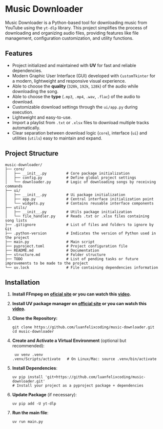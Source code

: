 # Music Downloader

Music Downloader is a Python-based tool for downloading music from YouTube using the `yt-dlp` library. This project simplifies the process of downloading and organizing audio files, providing features like file management, configuration customization, and utility functions.

## Features
- Project initialized and maintained with **UV** for fast and reliable dependencies.
- Modern Graphic User Interface (GUI) developed with `CustomTkinter` for a modern, lightweight and responsive visual experience.
- Able to choose the **quality** (`320k`, `192k`, `128k`) of the audio while downloading the song.
- Able to choose the **type** (`.mp3`, `.mp4`, `.wav`, `.flac`) of the audio to download.
- Customizable download settings through the `ui/app.py` during execution.
- Lightweight and easy-to-use.
- Import a playlist from `.txt` or `.xlsx` files to download multiple tracks automatically.
- Clear separation between download logic (`core`), interface (`ui`) and utilities (`utils`) easy to maintain and expand.

## Project Structure

```
music-downloader/
├── core/
│   ├── __init__.py         # Core package initialization
│   ├── config.py           # Define global project settings
│   └── downloader.py       # Logic of downloading songs by receiving commands
├── ui/
│   ├── __init__.py         # Ui package initialization
│   ├── app.py              # Central interface initialization point
│   └── widgets.py          # Contains reusable interface components
├── utils/
│   ├── __init__.py         # Utils package initialization
│   └── file_handler.py     # Reads .txt or .xlsx files containing song lists
├── .gitignore              # List of files and folders to ignore by Git
├── .python-version         # Indicates the version of Python used in the project
├── main.py                 # Main script
├── pyproject.toml          # Project configuration file
├── README.md               # Documentation
├── structure.md            # Folder structure
├── TODO                    # List of pending tasks or future improvements to be made to the project
└── uv.lock                 # File containing dependencies information
```

## Installation

1. **Install FFmpeg on [oficial site](https://ffmpeg.org/download.html) or you can watch this [video](https://www.youtube.com/watch?v=4jx2_j5Seew).**

2. **Install UV package manager on [official site](https://docs.astral.sh/uv/getting-started/installation/) or you can watch this [video](https://www.youtube.com/watch?v=6pttmsBSi8M).**
 
3. **Clone the Repository:**
   ```
   git clone https://github.com/luanfelixcoding/music-downloader.git
   cd music-downloader
   ```

4. **Create and Activate a Virtual Environment** (optional but recommended):
   ```
    uv venv .venv
   .venv/Scripts/activate   # On Linux/Mac: source .venv/bin/activate
   ```

5. **Install Dependencies**:
   ```
   uv pip install 'git+https://github.com/luanfelixcoding/music-downloader.git'
   # Install your project as a pyproject package + dependencies
   ```
   

6. **Update Package** (if necessary):
   ```
   uv pip add -U yt-dlp
   ```

7. **Run the main file**:
    ```
    uv run main.py
    ```

